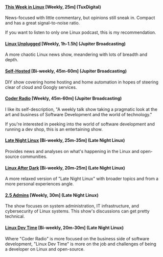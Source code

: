 #### [This Week in Linux](https://tuxdigital.com/podcasts/this-week-in-linux/) [Weekly, 25m] (TuxDigital)

News-focused with little commentary, but opinions still sneak in.
Compact and has a great signal-to-noise ratio.

If you want to listen to only one Linux podcast, this is my
recommendation.

#### [Linux Unplugged](https://linuxunplugged.com/) [Weekly, 1h-1.5h] (Jupiter Broadcasting)

A more chaotic Linux news show, meandering with lots of breadth and
depth.

#### [Self-Hosted](https://selfhosted.show/) [Bi-weekly, 45m-60m] (Jupiter Broadcasting)

DIY show covering home hosting and home automation in hopes of
steering clear of cloud and Googly services.

#### [Coder Radio](https://coder.show/) [Weekly, 45m-60m] (Jupiter Broadcasting)

I like its self-description, "A weekly talk show taking a pragmatic
look at the art and business of Software Development and the world
of technology."

If you're interested in peeking into the world of software
development and running a dev shop, this is an entertaining show.

#### [Late Night Linux](https://latenightlinux.com/) [Bi-weekly, 25m-35m] (Late Night Linux)

Provides news and analyses on what's happening in the Linux and
open-source communities.

#### [Linux After Dark](https://linuxafterdark.net/) [Bi-weekly, 20m-25m] (Late Night Linux)

A more relaxed version of "Late Night Linux" with broader topics and
from a more personal experiences angle.

#### [2.5 Admins](https://2.5admins.com/) [Weekly, 30m] (Late Night Linux)

The show focuses on system administration, IT infrastructure, and
cybersecurity of Linux systems.  This show's discussions can get
pretty technical.

#### [Linux Dev Time](https://www.linuxdevtime.com/) [Bi-weekly, 20m-30m] (Late Night Linux)

Where "Coder Radio" is more focused on the business side of software
development, "Linux Dev Time" is more on the job and challenges of
being a developer on Linux and open-source.
